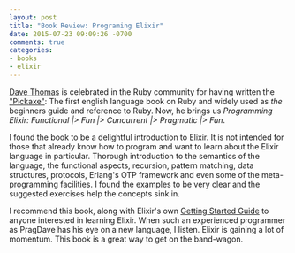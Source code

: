 ```yaml
---
layout: post
title: "Book Review: Programing Elixir"
date: 2015-07-23 09:09:26 -0700
comments: true
categories:
- books
- elixir
---
```


[Dave Thomas][4] is celebrated in the Ruby community for having written the ["Pickaxe"][1]: The first english language book on Ruby and widely used as _the_ beginners guide and reference to Ruby. Now, he brings us *Programming Elixir: Functional |> Fun |> Cuncurrent |> Pragmatic |> Fun*.

I found the book to be a delightful introduction to Elixir. It is not intended for those that already know how to program and want to learn about the Elixir language in particular. Thorough introduction to the semantics of the language, the functional aspects, recursion, pattern matching, data structures, protocols, Erlang's OTP framework and even some of the meta-programming facilities. I found the examples to be very clear and the suggested exercises help the concepts sink in.

I recommend this book, along with Elixir's own [Getting Started Guide][3] to anyone interested in learning Elixir. When such an experienced programmer as PragDave has his eye on a new language, I listen. Elixir is gaining a lot of momentum. This book is a great way to get on the band-wagon.


[1]: https://pragprog.com/book/ruby4/programming-ruby-1-9-2-0
[2]: https://pragprog.com/book/elixir/programming-elixir
[3]: http://elixir-lang.org/getting-started/introduction.html
[4]: http://pragdave.me/
